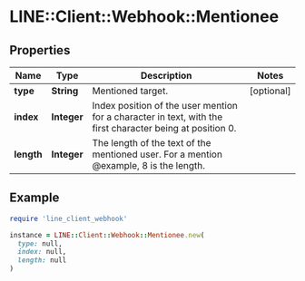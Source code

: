 # LINE::Client::Webhook::Mentionee

## Properties

| Name | Type | Description | Notes |
| ---- | ---- | ----------- | ----- |
| **type** | **String** | Mentioned target. | [optional] |
| **index** | **Integer** | Index position of the user mention for a character in text, with the first character being at position 0. |  |
| **length** | **Integer** | The length of the text of the mentioned user. For a mention @example, 8 is the length. |  |

## Example

```ruby
require 'line_client_webhook'

instance = LINE::Client::Webhook::Mentionee.new(
  type: null,
  index: null,
  length: null
)
```

